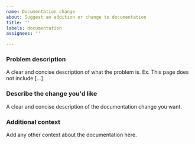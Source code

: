 ```yaml
---
name: Documentation change
about: Suggest an addition or change to documentation
title: ''
labels: documentation
assignees: ''

---
```


### Problem description
A clear and concise description of what the problem is. Ex. This page does not include [...]

### Describe the change you'd like
A clear and concise description of the documentation change you want.

### Additional context
Add any other context about the documentation here.
